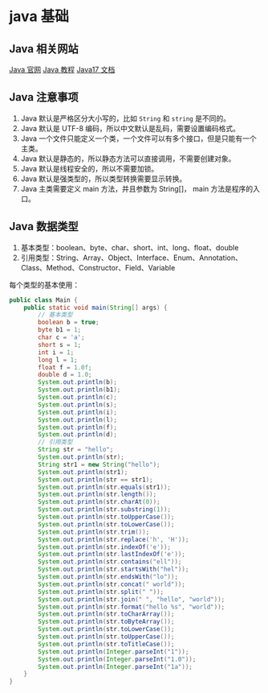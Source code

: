 # java 基础

## Java 相关网站

[Java 官网](https://www.oracle.com/java/)
[Java 教程](https://www.runoob.com/java/java-tutorial.html)
[Java17 文档](https://docs.oracle.com/en/java/javase/17/)

## Java 注意事项

1. Java 默认是严格区分大小写的，比如 `String` 和 `string` 是不同的。
2. Java 默认是 UTF-8 编码，所以中文默认是乱码，需要设置编码格式。
3. Java 一个文件只能定义一个类，一个文件可以有多个接口，但是只能有一个主类。
4. Java 默认是静态的，所以静态方法可以直接调用，不需要创建对象。
5. Java 默认是线程安全的，所以不需要加锁。
6. Java 默认是强类型的，所以类型转换需要显示转换。
7. Java 主类需要定义 main 方法，并且参数为 String[]， main 方法是程序的入口。

## Java 数据类型

1. 基本类型：boolean、byte、char、short、int、long、float、double
2. 引用类型：String、Array、Object、Interface、Enum、Annotation、Class、Method、Constructor、Field、Variable

每个类型的基本使用：

```java
public class Main {
    public static void main(String[] args) {
        // 基本类型
        boolean b = true;
        byte b1 = 1;
        char c = 'a';
        short s = 1;
        int i = 1;
        long l = 1;
        float f = 1.0f;
        double d = 1.0;
        System.out.println(b);
        System.out.println(b1);
        System.out.println(c);
        System.out.println(s);
        System.out.println(i);
        System.out.println(l);
        System.out.println(f);
        System.out.println(d);
        // 引用类型
        String str = "hello";
        System.out.println(str);
        String str1 = new String("hello");
        System.out.println(str1);
        System.out.println(str == str1);
        System.out.println(str.equals(str1));
        System.out.println(str.length());
        System.out.println(str.charAt(0));
        System.out.println(str.substring(1));
        System.out.println(str.toUpperCase());
        System.out.println(str.toLowerCase());
        System.out.println(str.trim());
        System.out.println(str.replace('h', 'H'));
        System.out.println(str.indexOf('e'));
        System.out.println(str.lastIndexOf('e'));
        System.out.println(str.contains("ell"));
        System.out.println(str.startsWith("hel"));
        System.out.println(str.endsWith("lo"));
        System.out.println(str.concat(" world"));
        System.out.println(str.split(" "));
        System.out.println(str.join(" ", "hello", "world"));
        System.out.println(str.format("hello %s", "world"));
        System.out.println(str.toCharArray());
        System.out.println(str.toByteArray());
        System.out.println(str.toLowerCase());
        System.out.println(str.toUpperCase());
        System.out.println(str.toTitleCase());
        System.out.println(Integer.parseInt("1"));
        System.out.println(Integer.parseInt("1.0"));
        System.out.println(Integer.parseInt("1a"));
    }
}
```
